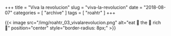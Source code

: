 +++
title = "Viva la revolucion"
slug = "viva-la-revolucion"
date = "2018-08-07"
categories = [ "archive" ]
tags = [ "roahtr" ]
+++

{{< image src="/img/roahtr_03_vivalarevolucion.png" alt="eat :clap: the :clap: rich :clap:" position="center" style="border-radius: 8px;" >}}